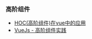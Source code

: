 ### 高阶组件
* [HOC(高阶组件)在vue中的应用](https://juejin.im/entry/59fc2dd75188254d2b6d7d20)
* [VueJs - 高阶组件实践](http://amu.fun/2017/07/06/javascript/vue/vuejs%E9%AB%98%E9%98%B6%E7%BB%84%E4%BB%B6%E5%AE%9E%E8%B7%B5/)
